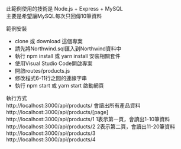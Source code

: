 此範例使用的技術是 Node.js + Express + MySQL <br>
主要是希望讓MySQL每次只回傳10筆資料 <br>


範例安裝<br>
<ul>
 <li>clone 或 download 這個專案</li>
 <li>請先將Northwind.sql匯入到Northwind資料中</li>
 <li>執行 npm install 或 yarn install 安裝相關套件</li>
 <li>使用Visual Studio Code開啟專案</li>
 <li>開啟routes/products.js</li>
 <li>修改程式6-11行之間的連線字串</li>
 <li>執行 npm start 或 yarn start 啟動網頁</li> 
</ul>

執行方式<br>
http://localhost:3000/api/products/ 會讀出所有產品資料<br>
http://localhost:3000/api/products/[page]<br>
http://localhost:3000/api/products/1 1表示第一頁，會讀出1-10筆資料<br>
http://localhost:3000/api/products/2 2表示第二頁，會讀出11-20筆資料<br>
http://localhost:3000/api/products/3  <br>
http://localhost:3000/api/products/4  <br>
